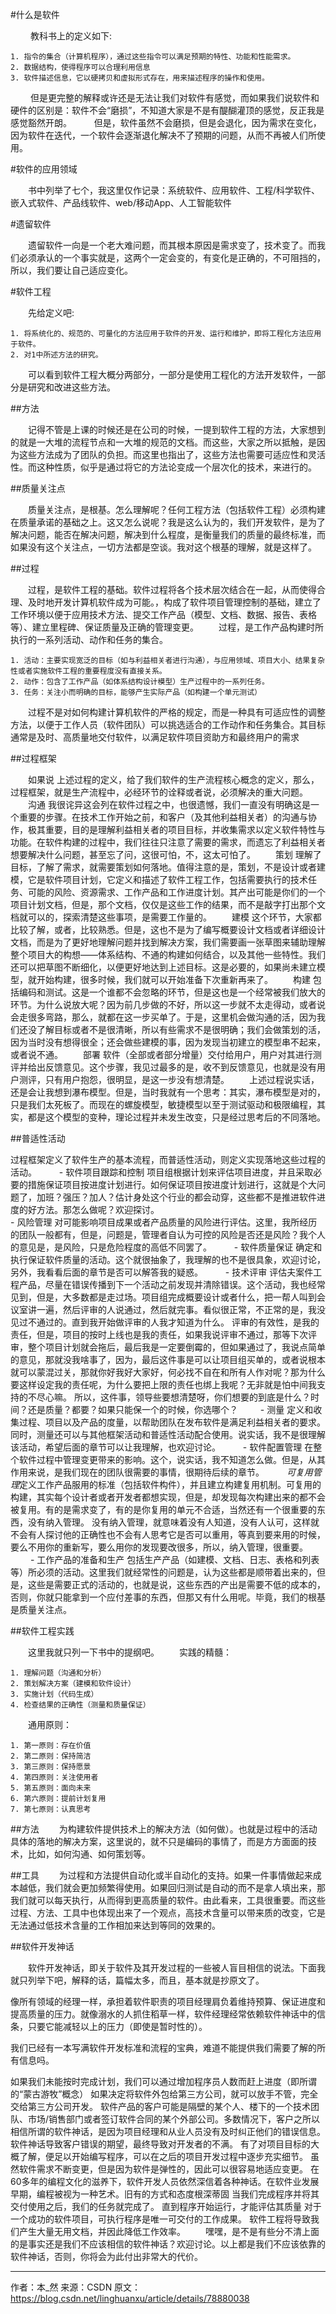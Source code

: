 #什么是软件

　　 教科书上的定义如下:

    1. 指令的集合（计算机程序），通过这些指令可以满足预期的特性、功能和性能需求。 
    2. 数据结构，使得程序可以合理利用信息 
    3. 软件描述信息，它以硬拷贝和虚拟形式存在，用来描述程序的操作和使用。 
　　
    但是更完整的解释或许还是无法让我们对软件有感觉，而如果我们说软件和硬件的区别是：软件不会“磨损”，不知道大家是不是有醍醐灌顶的感觉，反正我是感觉豁然开朗。 
　　 但是，软件虽然不会磨损，但是会退化，因为需求在变化，因为软件在迭代，一个软件会逐渐退化解决不了预期的问题，从而不再被人们所使用。

#软件的应用领域

　　书中列举了七个，我这里仅作记录：系统软件、应用软件、工程/科学软件、嵌入式软件、产品线软件、web/移动App、人工智能软件

#遗留软件

　　遗留软件一向是一个老大难问题，而其根本原因是需求变了，技术变了。而我们必须承认的一个事实就是，这两个一定会变的，有变化是正确的，不可阻挡的，所以，我们要让自己适应变化。

#软件工程

　　先给定义吧:

    1. 将系统化的、规范的、可量化的方法应用于软件的开发、运行和维护，即将工程化方法应用于软件。 
    2. 对1中所述方法的研究。 
      
　　可以看到软件工程大概分两部分，一部分是使用工程化的方法开发软件，一部分是研究和改进这些方法。

##方法

　　记得不管是上课的时候还是在公司的时候，一提到软件工程的方法，大家想到的就是一大堆的流程节点和一大堆的规范的文档。而这些，大家之所以抵触，是因为这些方法成为了团队的负担。而这里也指出了，这些方法也需要可适应性和灵活性。而这种性质，似乎是通过将它的方法论变成一个层次化的技术，来进行的。

##质量关注点

　　质量关注点，是根基。怎么理解呢？任何工程方法（包括软件工程）必须构建在质量承诺的基础之上。这又怎么说呢？我是这么认为的，我们开发软件，是为了解决问题，能否在解决问题，解决到什么程度，是衡量我们的质量的最终标准，而如果没有这个关注点，一切方法都是空谈。我对这个根基的理解，就是这样了。

##过程

　　过程，是软件工程的基础。软件过程将各个技术层次结合在一起，从而使得合理、及时地开发计算机软件成为可能。，构成了软件项目管理控制的基础，建立了工作环境以便于应用技术方法、提交工作产品（模型、文档、数据、报告、表格等）、建立里程碑、保证质量及正确的管理变更。 
　　过程，是工作产品构建时所执行的一系列活动、动作和任务的集合。

    1. 活动：主要实现宽泛的目标（如与利益相关者进行沟通），与应用领域、项目大小、结果复杂性或者实施软件工程的重要程度没有直接关系。
    2. 动作：包含了工作产品（如体系结构设计模型）生产过程中的一系列任务。
    3. 任务：关注小而明确的目标，能够产生实际产品（如构建一个单元测试）

　　过程不是对如何构建计算机软件的严格的规定，而是一种具有可适应性的调整方法，以便于工作人员（软件团队）可以挑选适合的工作动作和任务集合。其目标通常是及时、高质量地交付软件，以满足软件项目资助方和最终用户的需求

##过程框架

　　如果说 上述过程的定义，给了我们软件的生产流程核心概念的定义，那么，过程框架，就是生产流程中，必经环节的诠释或者说，必须解决的重大问题。 
　　沟通 我很诧异这会列在软件过程之中，也很遗憾，我们一直没有明确这是一个重要的步骤。在技术工作开始之前，和客户（及其他利益相关者）的沟通与协作，极其重要，目的是理解利益相关者的项目目标，并收集需求以定义软件特性与功能。在软件构建的过程中，我们往往只注意了需要的需求，而遗忘了利益相关者想要解决什么问题，甚至忘了问，这很可怕，不，这太可怕了。 
　　策划 理解了目标，了解了需求，就需要策划如何落地。值得注意的是，策划，不是设计或者建模，它是软件项目计划，它定义和描述了软件工程工作，包括需要执行的技术任务、可能的风险、资源需求、工作产品和工作进度计划。其产出可能是你们的一个项目计划文档，但是，那个文档，仅仅是这些工作的结果，而不是敲字打出那个文档就可以的，探索清楚这些事项，是需要工作量的。 
　　建模 这个环节，大家都比较了解，或者，比较熟悉。但是，这也不是为了编写概要设计文档或者详细设计文档，而是为了更好地理解问题并找到解决方案，我们需要画一张草图来辅助理解整个项目大的构想——体系结构、不通的构建如何结合，以及其他一些特性。我们还可以把草图不断细化，以便更好地达到上述目标。这是必要的，如果尚未建立模型，就开始构建，很多时候，我们就可以开始准备下次重新再来了。 
　　构建 包括编码和测试。这是一个谁都不会忽略的环节，但是这也是一个经常被我们放大的环节。为什么说放大呢？因为前几步做的不好，所以这一步就不太走得动，或者说会走很多弯路，那么，就都在这一步买单了。于是，这里机会做沟通的活，因为我们还没了解目标或者不是很清晰，所以有些需求不是很明确；我们会做策划的活，因为当时没有想得很全；还会做些建模的事，因为发现当初建立的模型串不起来，或者说不通。 
　　部署 软件（全部或者部分增量）交付给用户，用户对其进行测评并给出反馈意见。这个步骤，我见过最多的是，收不到反馈意见，也就是没有用户测评，只有用户抱怨，很明显，是这一步没有想清楚。 
　　上述过程说实话，还是会让我想到瀑布模型。但是，当时我就有一个思考：其实，瀑布模型是对的，只是我们太死板了。而现在的螺旋模型，敏捷模型以至于测试驱动和极限编程，其实，都是这个模型的变种，理论过程并未发生改变，只是经过思考后的不同落地。

##普适性活动

   过程框架定义了软件生产的基本流程，而普适性活动，则定义实现落地这些过程的活动。 
　　
    - 软件项目跟踪和控制 
      项目组根据计划来评估项目进度，并且采取必要的措施保证项目按进度计划进行。如何保证项目按进度计划进行，这就是个大问题了，加班？强压？加人？估计身处这个行业的都会动穿，这些都不是推进软件进度的好方法。那怎么做呢？欢迎探讨。 
　　  
    - 风险管理 
      对可能影响项目成果或者产品质量的风险进行评估。这里，我所经历的团队一般都有，但是，问题是，管理者自认为可控的风险是否还是风险？我个人的意见是，是风险，只是危险程度的高低不同罢了。 
　　
    - 软件质量保证 
      确定和执行保证软件质量的活动。这个就很抽象了，我理解的也不是很具象，欢迎讨论，另外，我看看后面的章节是否可以解答我的疑惑。 
　　
    - 技术评审 
      评估夫案件工程产品，尽量在错误传播到下一个活动之前发现并清除错误。这个活动，我也经常见到，但是，大多数都是走过场。项目组完成概要设计或者什么，把一帮人叫到会议室讲一遍，然后评审的人说通过，然后就完事。看似很正常，不正常的是，我没见过不通过的。直到我开始做评审的人我才知道为什么。
      评审的有效性，是我的责任，但是，项目的按时上线也是我的责任，如果我说评审不通过，那等下次评审，整个项目计划就会拖后，最后我是一定要倒霉的，但如果通过了，我说点简单的意见，那就没我啥事了，因为，最后这件事是可以让项目组买单的，或者说根本就可以蒙混过关，那就你好我好大家好，何必找不自在和所有人作对呢？那为什么要这样设定我的责任呢，为什么要把上限的责任也绑上我呢？无非就是怕中间我支持的不尽心嘛。
      所以，这件事，领导些要想清楚呀，你们想要的到底是什么？时间？还是质量？都要？如果只能保一个的时候，你选哪个？ 
　　
    - 测量 
      定义和收集过程、项目以及产品的度量，以帮助团队在发布软件是满足利益相关者的要求。同时，测量还可以与其他框架活动和普适性活动配合使用。说实话，我不是很理解该活动，希望后面的章节可以让我理解，也欢迎讨论。 
　　
    - 软件配置管理 
      在整个软件过程中管理变更带来的影响。这个，说实话，我不知道怎么做。但是，从其作用来说，是我们现在的团队很需要的事情，很期待后续的章节。 
　　  *可复用管理*定义工作产品服用的标准（包括软件构件），并且建立构建复用机制。可复用的构建，其实每个设计者或者开发者都想实现，但是，却发现每次构建出来的都不会被复用。有的是需求变了，有的是你复用的单元不合适，当然还有一个很重要的东西，没有纳入管理。
      没有纳入管理，就意味着没有人知道，没有人认可，这样就不会有人探讨他的正确性也不会有人思考它是否可以重用，等真到要来用的时候，要么不用你的重新写，要么用你的发现要改很多，所以，纳入管理，很重要。 
　　
    - 工作产品的准备和生产 
      包括生产产品（如建模、文档、日志、表格和列表等）所必须的活动。这里我们就经常性的问题是，认为这些都是顺带着出来的，但是，这些是需要正式的活动的，也就是说，这些东西的产出是需要不低的成本的，否则，你就只能拿到一个应付差事的东西，但那又有什么用呢。毕竟，我们的根基是质量关注点。

##软件工程实践

　　这里我就只列一下书中的提纲吧。 
　　实践的精髓：

    1. 理解问题（沟通和分析）
    2. 策划解决方案（建模和软件设计）
    3. 实施计划（代码生成）
    4. 检查结果的正确性（测量和质量保证）

　　通用原则：

    1. 第一原则：存在价值
    2. 第二原则：保持简洁
    3. 第三原则：保持愿景
    4. 第四原则：关注使用者
    5. 第五原则：面向未来
    6. 第六原则：提前计划复用
    7. 第七原则：认真思考

##方法
　　为构建软件提供技术上的解决方法（如何做）。也就是过程中的活动具体的落地的解决方案，这里说的，就不只是编码的事情了，而是方方面面的技术，比如，如何沟通、如何策划等。

##工具
　　为过程和方法提供自动化或半自动化的支持。如果一件事情做起来成本越低，我们就会更加频繁得使用。如果回归测试是自动的而不是拿人填出来，那我们就可以每天执行，从而得到更高质量的软件。由此看来，工具很重要。而这些过程、方法、工具中也体现出来了一个观点，高技术含量可以带来质的改变，它是无法通过低技术含量的工作相加来达到等同的效果的。

##软件开发神话

　　软件开发神话，即关于软件及其开发过程的一些被人盲目相信的说法。下面我就只列举下吧，解释的话，篇幅太多，而且，基本就是抄原文了。

   像所有领域的经理一样，承担着软件职责的项目经理肩负着维持预算、保证进度和提高质量的压力。就像溺水的人抓住稻草一样，软件经理经常依赖软件神话中的信条，只要它能减轻以上的压力（即使是暂时性的）。

   我们已经有一本写满软件开发标准和流程的宝典，难道不能提供我们需要了解的所有信息吗。

   如果我们未能按时完成计划，我们可以通过增加程序员人数而赶上进度（即所谓的“蒙古游牧”概念）
   如果决定将软件外包给第三方公司，就可以放手不管，完全交给第三方公司开发。
   软件产品的客户可能是隔壁的某个人、楼下的一个技术团队、市场/销售部门或者签订软件合同的某个外部公司。多数情况下，客户之所以相信所谓的软件神话，是因为项目经理和从业人员没有及时纠正他们的错误信息。软件神话导致客户错误的期望，最终导致对开发者的不满。
   有了对项目目标的大概了解，便足以开始编写程序，可以在之后的项目开发过程中逐步充实细节。
   虽然软件需求不断变更，但是因为软件是弹性的，因此可以很容易地适应变更。
   在60多年的编程文化的滋养下，软件开发人员依然深信着各种神话。在软件业发展早期，编程被视为一种艺术。旧有的方式和态度根深蒂固
   当我们完成程序并将其交付使用之后，我们的任务就完成了。
   直到程序开始运行，才能评估其质量
   对于一个成功的软件项目，可执行程序是唯一可交付的工作成果。
   软件工程将导致我们产生大量无用文档，并因此降低工作效率。 
　　嘿嘿，是不是有些分不清上面的是事实还是我们不应该相信的软件神话？欢迎讨论。以上都是我们不应该依靠的软件神话，否则，你将会为此付出非常大的代价。


--------------------- 
作者：本_然 
来源：CSDN 
原文：https://blog.csdn.net/linghuanxu/article/details/78880038 
